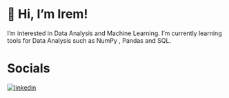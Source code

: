 # 👋 Hi, I’m Irem!
 I’m interested in Data Analysis and Machine Learning. I’m currently learning tools for Data Analysis such as NumPy , Pandas and SQL.
# Socials
[![linkedin](https://upload.wikimedia.org/wikipedia/commons/thumb/c/ca/LinkedIn_logo_initials.png/800px-LinkedIn_logo_initials.png)](https://www.linkedin.com/irem-gul-yildirim)

